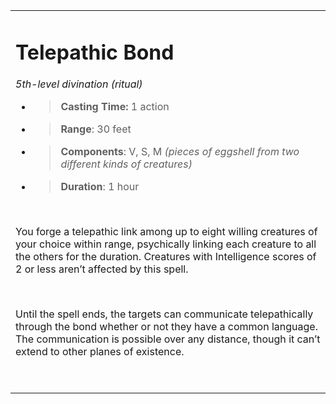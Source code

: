 <table><tbody><tr class="odd"><td><h1 id="telepathic-bond"><strong>Telepathic Bond</strong></h1><p><em>5th-level divination (ritual)</em></p><ul><li><blockquote><p><strong>Casting Time:</strong> 1 action</p></blockquote></li><li><blockquote><p><strong>Range</strong>: 30 feet</p></blockquote></li><li><blockquote><p><strong>Components</strong>: V, S, M <em>(pieces of eggshell from two different kinds of creatures)</em></p></blockquote></li><li><blockquote><p><strong>Duration</strong>: 1 hour</p></blockquote></li></ul><p> </p><p>You forge a telepathic link among up to eight willing creatures of your choice within range, psychically linking each creature to all the others for the duration. Creatures with Intelligence scores of 2 or less aren’t affected by this spell.</p><p> </p><p>Until the spell ends, the targets can communicate telepathically through the bond whether or not they have a common language. The communication is possible over any distance, though it can’t extend to other planes of existence.</p><p> </p></td></tr></tbody></table>